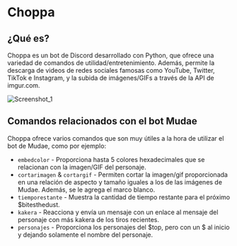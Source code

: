 # Choppa
## ¿Qué es?
Choppa es un bot de Discord desarrollado con Python, que ofrece una variedad de comandos de utilidad/entretenimiento. Además, permite la descarga de videos de redes sociales famosas como YouTube, Twitter, TikTok e Instagram, y la subida de imágenes/GIFs a través de la API de imgur.com.

![Screenshot_1](https://github.com/user-attachments/assets/4103e60b-8fcd-411c-a27a-5cc796a7df55)

## Comandos relacionados con el bot Mudae
Choppa ofrece varios comandos que son muy útiles a la hora de utilizar el bot de Mudae, como por ejemplo:
- `embedcolor` - Proporciona hasta 5 colores hexadecimales que se relacionan con la imagen/GIF del personaje.
- `cortarimagen` & `cortargif` - Permiten cortar la imagen/gif proporcionada en una relación de aspecto y tamaño iguales a los de las imágenes de Mudae. Además, se le agrega el marco blanco.
- `tiemporestante` - Muestra la cantidad de tiempo restante para el próximo $bitesthedust.
- `kakera` - Reacciona y envía un mensaje con un enlace al mensaje del personaje con más kakera de los tiros recientes.
- `personajes` - Proporciona los personajes del $top, pero con un $ al inicio y dejando solamente el nombre del personaje.
